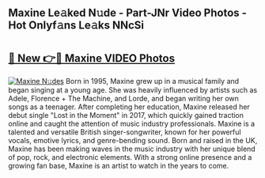 ## Maxine Le𝚊ked N𝚞de - Part-JNr Video Photos - Hot Onlyf𝚊ns Le𝚊ks NNcSi

# <h2><a href="http://ab87117.deff.icu/?id=Maxine">🔗 New 👉🔴 Maxine VIDEO Photos</a></h2>

[![Maxine N𝚞des](https://i.imgur.com/rIISA9y.gif)](http://ab87117.deff.icu/?id=Maxine)
Born in 1995, Maxine grew up in a musical family and began singing at a young age. She was heavily influenced by artists such as Adele, Florence + The Machine, and Lorde, and began writing her own songs as a teenager. After completing her education, Maxine released her debut single "Lost in the Moment" in 2017, which quickly gained traction online and caught the attention of music industry professionals. Maxine is a talented and versatile British singer-songwriter, known for her powerful vocals, emotive lyrics, and genre-bending sound. Born and raised in the UK, Maxine has been making waves in the music industry with her unique blend of pop, rock, and electronic elements. With a strong online presence and a growing fan base, Maxine is an artist to watch in the years to come.

